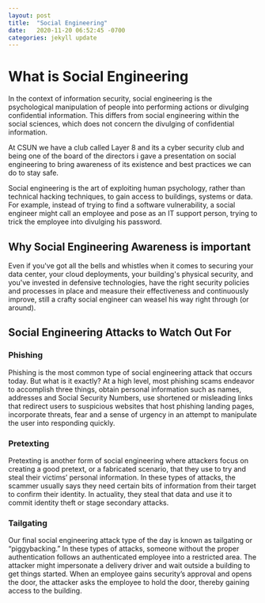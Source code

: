 ```yaml
---
layout: post
title:  "Social Engineering"
date:   2020-11-20 06:52:45 -0700
categories: jekyll update
---
```


<h1> What is Social Engineering</h1>
<body>
In the context of information security, social engineering is the psychological manipulation of people into performing actions or divulging confidential information. This differs from social engineering within the social sciences, which does not concern the divulging of confidential information.
<p>
At CSUN we have a club called Layer 8 and its a cyber security club and being one of the board of the directors i gave a presentation on social engineering to bring awareness of its existence and best practices we can do to stay safe.
<p>
Social engineering is the art of exploiting human psychology, rather than technical hacking techniques, to gain access to buildings, systems or data.
For example, instead of trying to find a software vulnerability, a social engineer might call an employee and pose as an IT support person, trying to trick the employee into divulging his password.
<h2>Why Social Engineering Awareness is important</h2>
Even if you've got all the bells and whistles when it comes to securing your data center, your cloud deployments, your building's physical security, and you've invested in defensive technologies, have the right security policies and processes in place and measure their effectiveness and continuously improve, still a crafty social engineer can weasel his way right through (or around).
<h2>Social Engineering Attacks to Watch Out For</h2>
<h3> Phishing </h3>
Phishing is the most common type of social engineering attack that occurs today. But what is it exactly? At a high level, most phishing scams endeavor to accomplish three things, obtain personal information such as names, addresses and Social Security Numbers, use shortened or misleading links that redirect users to suspicious websites that host phishing landing pages, incorporate threats, fear and a sense of urgency in an attempt to manipulate the user into responding quickly.

<h3>Pretexting</h3>
Pretexting is another form of social engineering where attackers focus on creating a good pretext, or a fabricated scenario, that they use to try and steal their victims’ personal information. In these types of attacks, the scammer usually says they need certain bits of information from their target to confirm their identity. In actuality, they steal that data and use it to commit identity theft or stage secondary attacks.
<h3>Tailgating</h3>
Our final social engineering attack type of the day is known as tailgating or “piggybacking.” In these types of attacks, someone without the proper authentication follows an authenticated employee into a restricted area. The attacker might impersonate a delivery driver and wait outside a building to get things started. When an employee gains security’s approval and opens the door, the attacker asks the employee to hold the door, thereby gaining access to the building.
